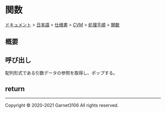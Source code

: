 # 関数

[ドキュメント](../../../../../index.md) > [日本語](../../../../index.md) > [仕様書](../../../index.md) > [CVM](../../index.md) > [処理手順](../index.md) > [関数](./index.md)

## 概要

## 呼び出し

配列形式である引数データの参照を取得し、ポップする。

## return



---

Copyright © 2020-2021 Garnet3106 All rights reserved.
